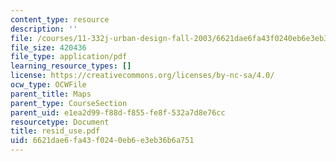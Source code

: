 ```yaml
---
content_type: resource
description: ''
file: /courses/11-332j-urban-design-fall-2003/6621dae6fa43f0240eb6e3eb36b6a751_resid_use.pdf
file_size: 420436
file_type: application/pdf
learning_resource_types: []
license: https://creativecommons.org/licenses/by-nc-sa/4.0/
ocw_type: OCWFile
parent_title: Maps
parent_type: CourseSection
parent_uid: e1ea2d99-f88d-f855-fe8f-532a7d8e76cc
resourcetype: Document
title: resid_use.pdf
uid: 6621dae6-fa43-f024-0eb6-e3eb36b6a751
---
```

